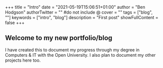 +++
title = "Intro"
date = "2021-05-19T15:06:51+01:00"
author = "Ben Hodgson"
authorTwitter = "" #do not include @
cover = ""
tags = ["blog", ""]
keywords = ["intro", "blog"]
description = "First post"
showFullContent = false
+++
## Welcome to my new portfolio/blog

I have created this to document my progress through my degree in Computers & IT with the Open University.
I also plan to document my other projects here too.

